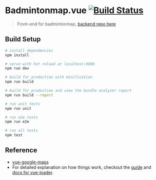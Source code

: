# Badmintonmap.vue [![Build Status](https://travis-ci.org/Asing1001/badmintonmap.vue.svg?branch=master)](https://travis-ci.org/Asing1001/badmintonmap.vue)

> Front-end for badmintonmap, [backend repo here](https://github.com/Josephmtsai/badmintonmap)

## Build Setup

``` bash
# install dependencies
npm install

# serve with hot reload at localhost:8080
npm run dev

# build for production with minification
npm run build

# build for production and view the bundle analyzer report
npm run build --report

# run unit tests
npm run unit

# run e2e tests
npm run e2e

# run all tests
npm test
```

## Reference

- [vue-google-maps](https://github.com/xkjyeah/vue-google-maps)
- For detailed explanation on how things work, checkout the [guide](http://vuejs-templates.github.io/webpack/) and [docs for vue-loader](http://vuejs.github.io/vue-loader).
